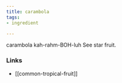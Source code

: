 ```yaml
---
title: carambola
tags:
- ingredient

---
```

carambola kah-rahm-BOH-luh See star fruit.

### Links

* [[common-tropical-fruit]]
